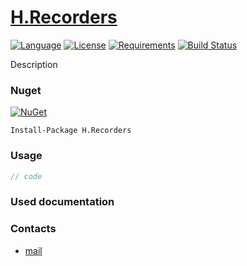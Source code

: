 # [H.Recorders](https://github.com/HavenDV/H.Recorders/) 

[![Language](https://img.shields.io/badge/language-C%23-blue.svg?style=flat-square)](https://github.com/HavenDV/H.Recorders/search?l=C%23&o=desc&s=&type=Code) 
[![License](https://img.shields.io/github/license/HavenDV/H.Recorders.svg?label=License&maxAge=86400)](LICENSE.md) 
[![Requirements](https://img.shields.io/badge/Requirements-.NET%20Standard%202.0-blue.svg)](https://github.com/dotnet/standard/blob/master/docs/versions/netstandard2.0.md)
[![Build Status](https://github.com/HavenDV/H.Recorders/workflows/.NET/badge.svg?branch=master)](https://github.com/HavenDV/H.Recorders/actions?query=workflow%3A%22.NET%22)

Description

### Nuget

[![NuGet](https://img.shields.io/nuget/dt/H.Recorders.svg?style=flat-square&label=H.Recorders)](https://www.nuget.org/packages/H.Recorders/)

```
Install-Package H.Recorders
```

### Usage

```cs
// code
```

### Used documentation

### Contacts
* [mail](mailto:havendv@gmail.com)
